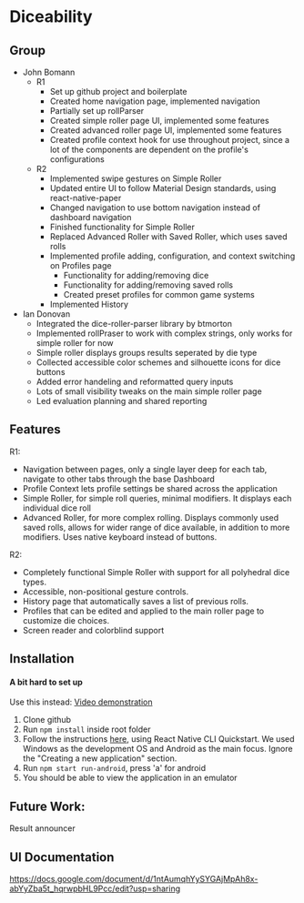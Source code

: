 # Diceability

## Group

- John Bomann
  - R1
    - Set up github project and boilerplate
    - Created home navigation page, implemented navigation
    - Partially set up rollParser
    - Created simple roller page UI, implemented some features
    - Created advanced roller page UI, implemented some features
    - Created profile context hook for use throughout project, since a lot of the components are dependent on the profile's configurations
  - R2
    - Implemented swipe gestures on Simple Roller
    - Updated entire UI to follow Material Design standards, using react-native-paper
    - Changed navigation to use bottom navigation instead of dashboard navigation
    - Finished functionality for Simple Roller
    - Replaced Advanced Roller with Saved Roller, which uses saved rolls
    - Implemented profile adding, configuration, and context switching on Profiles page
      - Functionality for adding/removing dice
      - Functionality for adding/removing saved rolls
      - Created preset profiles for common game systems
    - Implemented History
- Ian Donovan
  - Integrated the dice-roller-parser library by btmorton
  - Implemented rollPraser to work with complex strings, only works for simple roller for now
  - Simple roller displays groups results seperated by die type
  - Collected accessible color schemes and silhouette icons for dice buttons
  - Added error handeling and reformatted query inputs
  - Lots of small visibility tweaks on the main simple roller page
  - Led evaluation planning and shared reporting

## Features

R1:
- Navigation between pages, only a single layer deep for each tab, navigate to other tabs through the base Dashboard
- Profile Context lets profile settings be shared across the application
- Simple Roller, for simple roll queries, minimal modifiers. It displays each individual dice roll
- Advanced Roller, for more complex rolling. Displays commonly used saved rolls, allows for wider range of dice available, in addition to more  modifiers. Uses native keyboard instead of buttons.

R2:
- Completely functional Simple Roller with support for all polyhedral dice types.
- Accessible, non-positional gesture controls.
- History page that automatically saves a list of previous rolls.
- Profiles that can be edited and applied to the main roller page to customize die choices.
- Screen reader and colorblind support

## Installation

#### A bit hard to set up
Use this instead: [Video demonstration](https://youtu.be/qxIGQqxn-R4)
1. Clone github
2. Run `npm install` inside root folder
3. Follow the instructions [here](https://reactnative.dev/docs/environment-setup), using React Native CLI Quickstart. We used Windows as the development OS and Android as the main focus. Ignore the "Creating a new application" section.
4. Run `npm start run-android`, press 'a' for android
5. You should be able to view the application in an emulator

## Future Work:

Result announcer

## UI Documentation

https://docs.google.com/document/d/1ntAumqhYySYGAjMpAh8x-abYyZba5t_hqrwpbHL9Pcc/edit?usp=sharing

